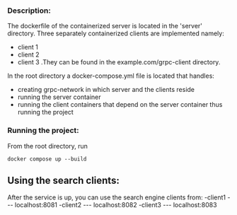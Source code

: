 ### Description:
The dockerfile of the containerized server is located in the 'server' directory.
Three separately containerized clients are implemented namely:
- client 1
- client 2
- client 3 
.They can be found in the example.com/grpc-client directory.

In the root directory a docker-compose.yml file is located that handles:
 - creating grpc-network in which server and the clients reside
 - running the server container
 - running the client containers that depend on the server container thus running the project

### Running the project:
From the root directory, run
```
docker compose up --build
```

## Using the search clients:
After the service is up, you can use the search engine clients from:
-client1 ---  localhost:8081
-client2 ---  localhost:8082
-client3 ---  localhost:8083

